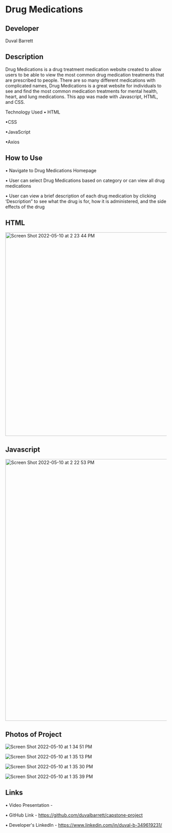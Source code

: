 # Drug Medications

## Developer
Duval Barrett

## Description
Drug Medications is a drug treatment medication website created to allow users to be able to view the most common drug medication treatments that are prescribed to people. There are so many different medications with complicated names, Drug Medications is a great website for individuals to see and find the most common medication treatments for mental health, heart, and lung medications. This app was made with Javascript, HTML, and CSS.

Technology Used
• HTML

•CSS

•JavaScript

•Axios


## How to Use
• Navigate to Drug Medications Homepage

• User can select Drug Medications based on category or can view all drug medications

• User can view a brief description of each drug medication by clicking ‘Description” to see what the drug is for, how it is administered, and  the side effects of the drug


## HTML

<img width="634" alt="Screen Shot 2022-05-10 at 2 23 44 PM" src="https://user-images.githubusercontent.com/97458251/167696895-a637f38f-2343-4ac8-805e-e85a0d4e2132.png">


## Javascript

<img width="815" alt="Screen Shot 2022-05-10 at 2 22 53 PM" src="https://user-images.githubusercontent.com/97458251/167696897-50c64c24-cb1f-4398-8d84-5c60bdedc736.png">




## Photos of Project
![Screen Shot 2022-05-10 at 1 34 51 PM](https://user-images.githubusercontent.com/97458251/167692507-d219cb5b-3262-42ed-86d0-5d2502cb60ef.png)

![Screen Shot 2022-05-10 at 1 35 13 PM](https://user-images.githubusercontent.com/97458251/167692566-e9be1b2a-da75-4673-a365-05b0ffb32af1.png)

![Screen Shot 2022-05-10 at 1 35 30 PM](https://user-images.githubusercontent.com/97458251/167692607-870a9aae-3936-44f5-afca-e7bbb3c83904.png)

![Screen Shot 2022-05-10 at 1 35 39 PM](https://user-images.githubusercontent.com/97458251/167694209-66c46b5d-20e6-442f-943e-a7fe2beab0f7.png)



## Links
• Video Presentation - 

• GitHub Link - https://github.com/duvalbarrett/capstone-project

• Developer's LinkedIn - https://www.linkedin.com/in/duval-b-349619231/


